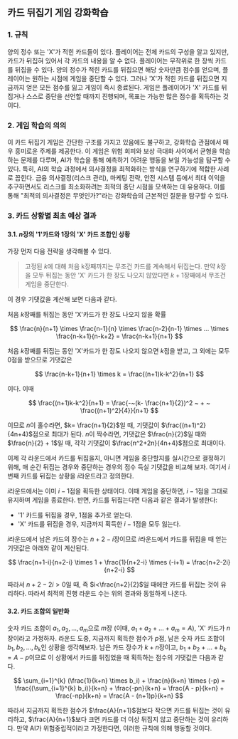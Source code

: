 ## 카드 뒤집기 게임 강화학습

### 1. 규칙
양의 정수 또는 'X'가 적힌 카드들이 있다. 플레이어는 전체 카드의 구성을 알고 있지만, 카드가 뒤집혀 있어서 각 카드의 내용을 알 수 없다. 플레이어는 무작위로 한 장씩 카드를 뒤집을 수 있다. 양의 정수가 적힌 카드를 뒤집으면 해당 숫자만큼 점수를 얻으며, 플레이어는 원하는 시점에 게임을 중단할 수 있다. 그러나 'X'가 적힌 카드를 뒤집으면 지금까지 얻은 모든 점수를 잃고 게임이 즉시 종료된다. 게임은 플레이어가 'X' 카드를 뒤집거나 스스로 중단을 선언할 때까지 진행되며, 목표는 가능한 많은 점수를 획득하는 것이다.

### 2. 게임 학습의 의의
이 카드 뒤집기 게임은 간단한 구조를 가지고 있음에도 불구하고, 강화학습 관점에서 매우 흥미로운 주제를 제공한다. 이 게임은 위험 회피와 보상 극대화 사이에서 균형을 학습하는 문제를 다루며, AI가 학습을 통해 예측하기 어려운 행동을 보일 가능성을 탐구할 수 있다. 특히, AI의 학습 과정에서 의사결정을 최적화하는 방식을 연구하기에 적합한 사례로 꼽힌다. 금융 의사결정(리스크 관리), 마케팅 전략, 안전 시스템 등에서 최대 이익을 추구하면서도 리스크를 최소화하려는 최적의 중단 시점을 모색하는 데 유용하다. 이를 통해 "최적의 의사결정은 무엇인가?"라는 강화학습의 근본적인 질문을 탐구할 수 있다.

### 3. 카드 상황별 최초 예상 결과
#### 3.1. $n$장의 '1'카드와 1장의 'X' 카드 조합인 상황
가장 먼저 다음 전략을 생각해볼 수 있다.
>고정된 $k$에 대해 처음 k장째까지는 무조건 카드를 계속해서 뒤집는다. 만약 $k$장을 모두 뒤집는 동안 'X' 카드가 한 장도 나오지 않았다면 $k+1$장째에서 무조건 게임을 중단한다.

이 경우 기댓값을 계산해 보면 다음과 같다.

처음 $k$장째를 뒤집는 동안 'X'카드가 한 장도 나오지 않을 확률

$$
\frac{n}{n+1} \times \frac{n-1}{n} \times \frac{n-2}{n-1} \times ... \times \frac{n-k+1}{n-k+2} = \frac{n-k+1}{n+1}
$$

처음 $k$장째를 뒤집는 동안 'X'카드가 한 장도 나오지 않으면 $k$점을 받고, 그 외에는 모두 0점을 받으므로 기댓값은

$$
\frac{n-k+1}{n+1} \times k = \frac{(n+1)k-k^2}{n+1}
$$

이다. 이때

$$
\frac{(n+1)k-k^2}{n+1} = \frac{-~(k- \frac{n+1}{2})^2 ~ + ~ \frac{(n+1)^2}{4}}{n+1}
$$

이므로 $n$이 홀수라면, $k= \frac{n+1}{2}$일 때, 기댓값이 $\frac{(n+1)^2}{4n+4}$점으로 최대가 된다. $n$이 짝수라면, 기댓값은 $\frac{n}{2}$일 때와 $\frac{n}{2} + 1$일 때, 각각 기댓값이 $\frac{n^2+2n}{4n+4}$점으로 최대이다.

이제 각 라운드에서 카드를 뒤집을지, 아니면 게임을 중단할지를 실시간으로 결정하기 위해, 매 순간 뒤집는 경우와 중단하는 경우의 점수 득실 기댓값을 비교해 보자. 여기서 $i$번째 카드를 뒤집는 상황을 $i$라운드라고 정의한다. 

$i$라운드에서는 이미 $i-1$점을 획득한 상태이다. 이때 게임을 중단하면, $i-1$점을 그대로 유지하며 게임을 종료한다. 반면, 카드를 뒤집는다면 다음과 같은 결과가 발생한다:
- '1' 카드를 뒤집을 경우, 1점을 추가로 얻는다.
- 'X' 카드를 뒤집을 경우, 지금까지 획득한 $i-1$점을 모두 잃는다.

$i$라운드에서 남은 카드의 장수는 $n+2-i$장이므로 $i$라운드에서 카드를 뒤집을 때 얻는 기댓값은 아래와 같이 계산된다.

$$
\frac{n+1-i}{n+2-i} \times 1 + \frac{1}{n+2-i} \times (-i+1) = \frac{n+2-2i}{n+2-i}
$$

따라서 $n+2-2i>0$일 때, 즉 $i<\frac{n+2}{2}$일 때에만 카드를 뒤집는 것이 유리하다. 따라서 최적의 진행 라운드 수는 위의 결과와 동일하게 나온다.

#### 3.2. 카드 조합의 일반화
숫자 카드 조합이 $a_1, a_2, ..., a_m$으로 $m$장 (이때, $a_1 + a_2 + ... + a_m = A$), 'X' 카드가 $n$장이라고 가정하자.
라운드 도중, 지금까지 획득한 점수가 $p$점, 남은 숫자 카드 조합이 $b_1, b_2, ..., b_k$인 상황을 생각해보자. 남은 카드 장수가 $k+n$장이고, $b_1 + b_2 + ... + b_k = A - p$이므로 이 상황에서 카드를 뒤집었을 때 획득하는 점수의 기댓값은 다음과 같다.

$$
\sum_{i=1}^{k} (\frac{1}{k+n} \times b_i) + \frac{n}{k+n} \times (-p) = \frac{(\sum_{i=1}^{k} b_i)}{k+n} + \frac{-pn}{k+n} = \frac{A - p}{k+n} + \frac{-np}{k+n} = \frac{A - (n+1)p}{k+n}
$$

따라서 지금까지 획득한 점수가 $\frac{A}{n+1}$점보다 작으면 카드를 뒤집는 것이 유리하고, $\frac{A}{n+1}$보다 크면 카드를 더 이상 뒤집지 않고 중단하는 것이 유리하다. 만약 AI가 위험중립적이라고 가정한다면, 이러한 규칙에 의해 행동할 것이다.
